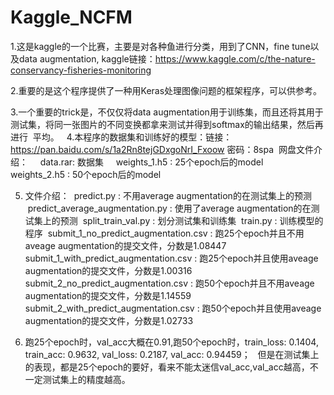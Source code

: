 # Kaggle_NCFM
1.这是kaggle的一个比赛，主要是对各种鱼进行分类，用到了CNN，fine tune以及data augmentation, kaggle链接：https://www.kaggle.com/c/the-nature-conservancy-fisheries-monitoring

2.重要的是这个程序提供了一种用Keras处理图像问题的框架程序，可以供参考。

3.一个重要的trick是，不仅仅将data augmentation用于训练集，而且还将其用于测试集，将同一张图片的不同变换都拿来测试并得到softmax的输出结果，然后再进行
  平均。
  
4.本程序的数据集和训练好的模型：链接：https://pan.baidu.com/s/1a2Rn8tejGDxgoNrI_Fxoow 密码：8spa
  网盘文件介绍：
     data.rar: 数据集
     weights_1.h5 : 25个epoch后的model
     weights_2.h5 : 50个epoch后的model

5. 文件介绍：
  predict.py : 不用average augmentation的在测试集上的预测
  predict_average_augmentation.py : 使用了average augmentation的在测试集上的预测
  split_train_val.py : 划分测试集和训练集
  train.py : 训练模型的程序
  submit_1_no_predict_augmentation.csv : 跑25个epoch并且不用aveage augmentation的提交文件，分数是1.08447
  submit_1_with_predict_augmentation.csv : 跑25个epoch并且使用aveage augmentation的提交文件，分数是1.00316
  submit_2_no_predict_augmentation.csv : 跑50个epoch并且不用aveage augmentation的提交文件，分数是1.14559
  submit_2_with_predict_augmentation.csv : 跑50个epoch并且使用aveage augmentation的提交文件，分数是1.02733

6. 跑25个epoch时，val_acc大概在0.91,跑50个epoch时，train_loss: 0.1404, train_acc: 0.9632, val_loss: 0.2187, val_acc: 0.94459；
   但是在测试集上的表现，都是25个epoch的要好，看来不能太迷信val_acc,val_acc越高，不一定测试集上的精度越高。
 


